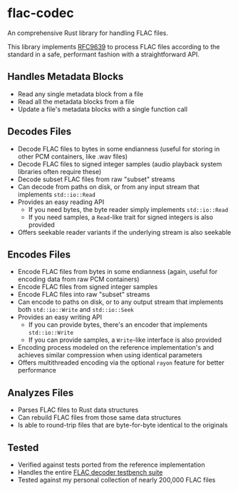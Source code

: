flac-codec
==========

An comprehensive Rust library for handling FLAC files.

This library implements [RFC9639](https://www.ietf.org/rfc/rfc9639.html)
to process FLAC files according to the standard in a safe, performant
fashion with a straightforward API.

## Handles Metadata Blocks

- Read any single metadata block from a file
- Read all the metadata blocks from a file
- Update a file's metadata blocks with a single function call

## Decodes Files

- Decode FLAC files to bytes in some endianness
  (useful for storing in other PCM containers, like .wav files)
- Decode FLAC files to signed integer samples
  (audio playback system libraries often require these)
- Decode subset FLAC files from raw "subset" streams
- Can decode from paths on disk, or from any input stream that
  implements `std::io::Read`
- Provides an easy reading API
  - If you need bytes, the byte reader simply implements `std::io::Read`
  - If you need samples, a `Read`-like trait for signed integers is also provided
- Offers seekable reader variants if the underlying stream is also seekable

## Encodes Files

- Encode FLAC files from bytes in some endianness
  (again, useful for encoding data from raw PCM containers)
- Encode FLAC files from signed integer samples
- Encode FLAC files into raw "subset" streams
- Can encode to paths on disk, or to any output stream
  that implements both `std::io::Write` and `std::io::Seek`
- Provides an easy writing API
  - If you can provide bytes, there's an encoder that implements `std::io::Write`
  - If you can provide samples, a `Write`-like interface is also provided
- Encoding process modeled on the reference implementation's
  and achieves similar compression when using identical parameters
- Offers multithreaded encoding via the optional `rayon` feature for better performance

## Analyzes Files

- Parses FLAC files to Rust data structures
- Can rebuild FLAC files from those same data structures
- Is able to round-trip files that are byte-for-byte identical to the originals

## Tested

- Verified against tests ported from the reference implementation
- Handles the entire [FLAC decoder testbench suite](https://github.com/ietf-wg-cellar/flac-test-files)
- Tested against my personal collection of nearly 200,000 FLAC files

